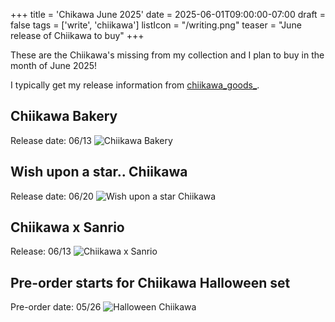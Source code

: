 +++
title = 'Chikawa June 2025'
date = 2025-06-01T09:00:00-07:00
draft = false
tags = ['write', 'chiikawa']
listIcon = "/writing.png"
teaser = "June release of Chiikawa to buy"
+++

These are the Chiikawa's missing from my collection and I plan to buy in the month of June 2025!  


I typically get my release information from [chiikawa_goods_](https://www.instagram.com/chiikawa_goods_/).  


## Chiikawa Bakery
Release date: 06/13
![Chiikawa Bakery](/ChiikawaBakery.png)

## Wish upon a star.. Chiikawa
Release date: 06/20
![Wish upon a star Chiikawa](/WishuponastarChiikawa.png)

## Chiikawa x Sanrio
Release: 06/13
![Chiikawa x Sanrio](/SanrioChiikawa.png)

## Pre-order starts for Chiikawa Halloween set
Pre-order date: 05/26
![Halloween Chiikawa](/HalloweenChiikawa.png)